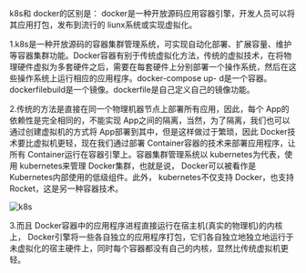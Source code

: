 k8s和 docker的区别是： docker是一种开放源码应用容器引擎，开发人员可以将其应用打包，发布到流行的 liunx系统或实现虚拟化。

1.k8s是一种开放源码的容器集群管理系统，可实现自动化部署、扩展容量、维护等容器集群功能。Docker容器有别于传统虚拟化方法，传统的虚拟技术，在将物理硬件虚拟为多套硬件之后，需要在每套硬件上分别部署一个操作系统，然后在这些操作系统上运行相应的应用程序。docker-compose up- d是一个容器。dockerfilebuild是一个镜像。dockerfile是自己定义自己的镜像功能。

2.传统的方法是直接在同一个物理机器节点上部署所有应用，因此，每个 App的依赖性是完全相同的，不能实现 App之间的隔离，当然，为了隔离，我们也可以通过创建虚拟机的方式将 App部署到其中，但是这样做过于繁琐，因此 Docker技术要比虚拟机更轻，现在我们通过部署 Container容器的技术来部署应用程序，让所有 Container运行在容器引擎上。容器集群管理系统以 kubernetes为代表，使用 kubernetes来管理 Docker集群，也就是说， Docker可以被看作是 Kubernetes内部使用的低级组件。此外， kubernetes不仅支持 Docker，也支持 Rocket，这是另一种容器技术。

![k8s](./img/k8s.jpeg 'k8s')

3.而且 Docker容器中的应用程序进程直接运行在宿主机(真实的物理机)的内核上， Docker引擎将一些各自独立的应用程序打包，它们各自独立地独立地运行于未虚拟化的宿主硬件上，同时每个容器都没有自己的内核，显然比传统虚拟机更轻。